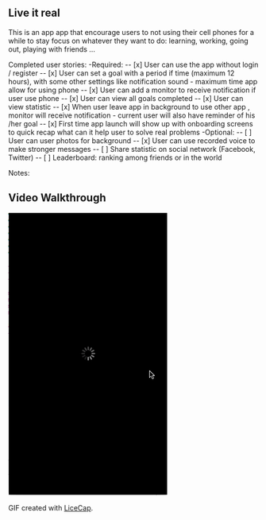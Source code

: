 ## Live it real

This is an app app that encourage users to not using their cell phones for a while to stay focus on whatever they want to do: learning, working, going out, playing with friends …

Completed user stories:
-Required:
-- [x] User can use the app without login / register
-- [x] User can set a goal with a period if time (maximum 12 hours), with some other settings like notification sound - maximum time app allow for using phone 
-- [x] User can add a monitor to receive notification if user use phone
-- [x] User can view all goals completed 
-- [x] User can view statistic 
-- [x] When user leave app in background to use other app , monitor will receive notification - current user will also have reminder of his /her goal
-- [x] First time app launch will show up with onboarding screens to quick recap what can it help user to solve real problems
-Optional:
-- [ ] User can user photos for background
-- [x] User can use recorded voice to make stronger messages
-- [ ] Share statistic on social network (Facebook, Twitter)
-- [ ] Leaderboard: ranking among friends or in the world
 
Notes:


## Video Walkthrough 
<img src="https://github.com/swift102016team5/mefocus/blob/master/walkthrough.gif?raw=true" />


GIF created with [LiceCap](http://www.cockos.com/licecap/).

